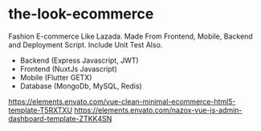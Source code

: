# the-look-ecommerce
Fashion E-commerce Like Lazada. Made From Frontend, Mobile, Backend and Deployment Script. Include Unit Test Also.

- Backend (Express Javascript, JWT)
- Frontend (NuxtJs Javascript)
- Mobile (Flutter GETX)
- Database (MongoDb, MySQL, Redis)

https://elements.envato.com/vue-clean-minimal-ecommerce-html5-template-T5RXTXU
https://elements.envato.com/nazox-vue-js-admin-dashboard-template-ZTKK4SN